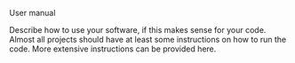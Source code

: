  User manual 

Describe how to use your software, if this makes sense for your code. Almost all projects should have at least some instructions on how to run the code. More extensive instructions can be provided here.

